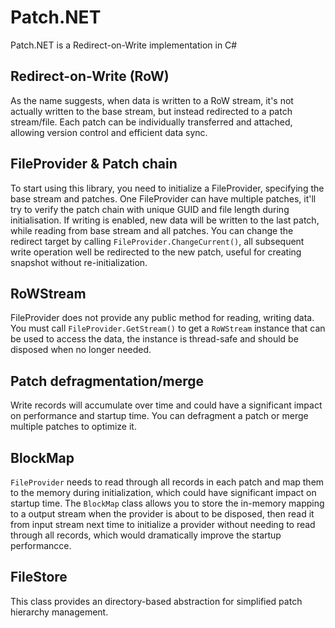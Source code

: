 # Patch.NET
Patch.NET is a Redirect-on-Write implementation in C#

## Redirect-on-Write (RoW)
As the name suggests, when data is written to a RoW stream, it's not actually written to the base stream, but instead redirected to a patch stream/file.
Each patch can be individually transferred and attached, allowing version control and efficient data sync.

## FileProvider & Patch chain
To start using this library, you need to initialize a FileProvider, specifying the base stream and patches.
One FileProvider can have multiple patches, it'll try to verify the patch chain with unique GUID and file length during initialisation. 
If writing is enabled, new data will be written to the last patch, while reading from base stream and all patches.
You can change the redirect target by calling ``FileProvider.ChangeCurrent()``, all subsequent write operation well be redirected to the new patch, useful for creating snapshot without re-initialization.

## RoWStream
FileProvider does not provide any public method for reading, writing data. 
You must call ``FileProvider.GetStream()`` to get a ``RoWStream`` instance that can be used to access the data, the instance is thread-safe and should be disposed when no longer needed.

## Patch defragmentation/merge
Write records will accumulate over time and could have a significant impact on performance and startup time. You can defragment a patch or merge multiple patches to optimize it.

## BlockMap
``FileProvider`` needs to read through all records in each patch and map them to the memory during initialization, which could have significant impact on startup time. The ``BlockMap`` class allows you to store the in-memory mapping to a output stream when the provider is about to be disposed, then read it from input stream next time to initialize a provider without needing to read through all records, which would dramatically improve the startup performancce.

## FileStore
This class provides an directory-based abstraction for simplified patch hierarchy management.
